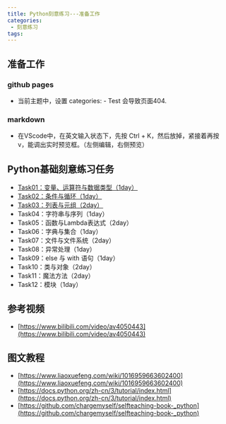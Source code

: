 ```yaml
---
title: Python刻意练习---准备工作
categories:
 - 刻意练习
tags:
---
```

## 准备工作
### github pages
-  当前主题中，设置 categories: - Test  会导致页面404.

### markdown
-  在VScode中，在英文输入状态下，先按 Ctrl + K，然后放掉，紧接着再按 v，能调出实时预览框。（左侧编辑，右侧预览）

## Python基础刻意练习任务
- [Task01：变量、运算符与数据类型（1day）](https://www.janehoo.com/%E5%88%BB%E6%84%8F%E7%BB%83%E4%B9%A0/2019/10/20/%E5%8F%98%E9%87%8F-%E8%BF%90%E7%AE%97%E7%AC%A6%E4%B8%8E%E6%95%B0%E6%8D%AE%E7%B1%BB%E5%9E%8B/)
- [Task02：条件与循环（1day）](https://www.janehoo.com/%E5%88%BB%E6%84%8F%E7%BB%83%E4%B9%A0/2019/10/21/%E6%9D%A1%E4%BB%B6%E4%B8%8E%E5%BE%AA%E7%8E%AF/)
- [Task03：列表与元组（2day）](https://www.janehoo.com/%E5%88%BB%E6%84%8F%E7%BB%83%E4%B9%A0/2019/10/22/%E5%88%97%E8%A1%A8%E4%B8%8E%E5%85%83%E7%BB%84/)
- Task04：字符串与序列（1day）
- Task05：函数与Lambda表达式（2day）
- Task06：字典与集合（1day）
- Task07：文件与文件系统（2day）
- Task08：异常处理（1day）
- Task09：else 与 with 语句（1day）
- Task10：类与对象（2day）
- Task11：魔法方法（2day）
- Task12：模块（1day）

## 参考视频
- [https://www.bilibili.com/video/av4050443](https://www.bilibili.com/video/av4050443)

## 图文教程
- [https://www.liaoxuefeng.com/wiki/1016959663602400](https://www.liaoxuefeng.com/wiki/1016959663602400)
- [https://docs.python.org/zh-cn/3/tutorial/index.html](https://docs.python.org/zh-cn/3/tutorial/index.html)
- [https://github.com/chargemyself/selfteaching-book-_python](https://github.com/chargemyself/selfteaching-book-_python)